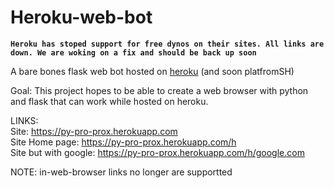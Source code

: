 # Heroku-web-bot

**`Heroku has stoped support for free dynos on their sites. All links are down. We are woking on a fix and should be back up soon`**

A bare bones flask web bot hosted on [heroku](https://www.heroku.com) (and soon platfromSH)

Goal:
This project hopes to be able to create a web browser with python and flask that can work while hosted on heroku.

LINKS:                     
Site: https://py-pro-prox.herokuapp.com                     
Site Home page: https://py-pro-prox.herokuapp.com/h                     
Site but with google: https://py-pro-prox.herokuapp.com/h/google.com


NOTE: in-web-browser links no longer are supportted 
